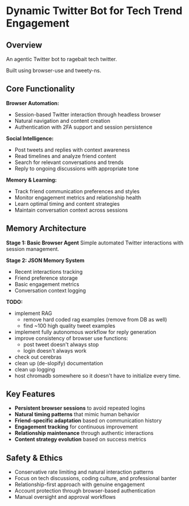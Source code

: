 # Dynamic Twitter Bot for Tech Trend Engagement

## Overview

An agentic Twitter bot to ragebait tech twitter.

Built using browser-use and tweety-ns.

## Core Functionality

**Browser Automation:**
- Session-based Twitter interaction through headless browser
- Natural navigation and content creation
- Authentication with 2FA support and session persistence

**Social Intelligence:**
- Post tweets and replies with context awareness
- Read timelines and analyze friend content
- Search for relevant conversations and trends
- Reply to ongoing discussions with appropriate tone

**Memory & Learning:**
- Track friend communication preferences and styles
- Monitor engagement metrics and relationship health
- Learn optimal timing and content strategies
- Maintain conversation context across sessions

## Memory Architecture

**Stage 1: Basic Browser Agent**
Simple automated Twitter interactions with session management.

**Stage 2: JSON Memory System**
- Recent interactions tracking
- Friend preference storage
- Basic engagement metrics
- Conversation context logging

**TODO:**
- implement RAG
    - remove hard coded rag examples (remove from DB as well)
    - find ~100 high quality tweet examples
- implement fully autonomous workflow for reply generation
- improve consistency of browser use functions:
    - post tweet doesn't always stop
    - login doesn't always work
- check out cerebras
- clean up (de-slopify) documentation
- clean up logging
- host chromadb somewhere so it doesn't have to initialize every time.

## Key Features

- **Persistent browser sessions** to avoid repeated logins
- **Natural timing patterns** that mimic human behavior
- **Friend-specific adaptation** based on communication history
- **Engagement tracking** for continuous improvement
- **Relationship maintenance** through authentic interactions
- **Content strategy evolution** based on success metrics

## Safety & Ethics

- Conservative rate limiting and natural interaction patterns
- Focus on tech discussions, coding culture, and professional banter
- Relationship-first approach with genuine engagement
- Account protection through browser-based authentication
- Manual oversight and approval workflows
